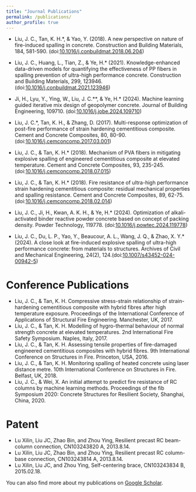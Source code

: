 ```yaml
---
title: "Journal Publications"
permalink: /publications/
author_profile: true
--- 
```


<!-- {% if author.googlescholar %}
  You can also find my articles on <u><a href="{{author.googlescholar}}">my Google Scholar profile</a>.</u>
{% endif %}

{% include base_path %}

{% for post in site.publications reversed %}
  {% include archive-single.html %}
{% endfor %} -->





* Liu, J. C., Tan, K. H.*, & Yao, Y. (2018). A new perspective on nature of fire-induced spalling in concrete. Construction and Building Materials, 184, 581-590. (doi:[10.1016/j.conbuildmat.2018.06.204](https://doi.org/10.1016/j.conbuildmat.2018.06.204))

* Liu, J. C., Huang, L., Tian, Z., & Ye, H.* (2021). Knowledge-enhanced data-driven models for quantifying the effectiveness of PP fibers in spalling prevention of ultra-high performance concrete. Construction and Building Materials, 299, 123946. (doi:[10.1016/j.conbuildmat.2021.123946](https://doi.org/10.1016/j.conbuildmat.2021.123946))

* Ji, H., Lyu, Y., Ying, W., Liu, J. C.**, & Ye, H.* (2024). Machine learning guided iterative mix design of geopolymer concrete. Journal of Building Engineering, 109710. (doi:[10.1016/j.jobe.2024.109710](https://doi.org/10.1016/j.jobe.2024.109710))

* Liu, J. C.*, Tan, K. H., & Zhang, D. (2017). Multi-response optimization of post-fire performance of strain hardening cementitious composite. Cement and Concrete Composites, 80, 80-90. (doi:[10.1016/j.cemconcomp.2017.03.001](https://doi.org/10.1016/j.cemconcomp.2017.03.001)) 

* Liu, J. C., & Tan, K. H.* (2018). Mechanism of PVA fibers in mitigating explosive spalling of engineered cementitious composite at elevated temperature. Cement and Concrete Composites, 93, 235-245. (doi:[10.1016/j.cemconcomp.2018.07.015](https://doi.org/10.1016/j.cemconcomp.2018.07.015))

* Liu, J. C., & Tan, K. H.* (2018). Fire resistance of ultra-high performance strain hardening cementitious composite: residual mechanical properties and spalling resistance. Cement and Concrete Composites, 89, 62-75. (doi:[10.1016/j.cemconcomp.2018.02.014](https://doi.org/10.1016/j.cemconcomp.2018.02.014))

* Liu, J. C., Ji, H., Kwan, A. K. H., & Ye, H.* (2024). Optimization of alkali-activated binder reactive powder concrete based on concept of packing density. Powder Technology, 119778. (doi:[10.1016/j.powtec.2024.119778](https://doi.org/10.1016/j.powtec.2024.119778))

* Liu, J. C., Du, L. P., Yao, Y., Beaucour, A. L., Wang, J. Q., & Zhao, X. Y.* (2024). A close look at fire-induced explosive spalling of ultra-high performance concrete: from materials to structures. Archives of Civil and Mechanical Engineering, 24(2), 124.(doi:[10.1007/s43452-024-00942-5](https://doi.org/10.1007/s43452-024-00942-5))



Conference Publications
======
*  Liu, J. C., & Tan, K. H. Compressive stress-strain relationship of strain-hardening cementitious composite with hybrid fibres after high temperature exposure. Proceedings of the International Conference of Applications of Structural Fire Engineering. Manchester, UK, 2017.
*  Liu, J. C., & Tan, K. H. Modelling of hygro-thermal behaviour of normal strength concrete at elevated temperatures. 2nd International Fire Safety Symposium. Naples, Italy, 2017.
*  Liu, J. C., & Tan, K. H. Assessing tensile properties of fire-damaged engineered cementitious composites with hybrid fibres. 9th International Conference on Structures in Fire. Princeton, USA, 2016.
*  Liu, J. C., & Tan, K. H. Monitoring spalling of heated concrete using laser distance metre. 10th International Conference on Structures in Fire. Belfast, UK, 2018.
*  Liu, J. C., & Wei, X. An initial attempt to predict fire resistance of RC columns by machine learning methods. Proceedings of the fib Symposium 2020: Concrete Structures for Resilient Society, Shanghai, China, 2020. 


Patent
======
* Lu Xilin, Liu JC, Zhao Bin, and Zhou Ying, Resilient precast RC beam-column connection, CN103243820 A, 2013.8.14.
* Lu Xilin, Liu JC, Zhao Bin, and Zhou Ying, Resilient precast RC column-base connection, CN103243814 A, 2013.8.14.
* Lu Xilin, Liu JC, and Zhou Ying, Self-centering brace, CN103243834 B, 2015.02.18.


You can also find more about my publications on [Google Scholar](https://scholar.google.com/citations?user=Oxt6Ev0AAAAJ&hl=en).
